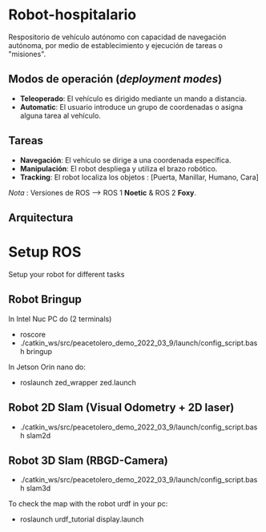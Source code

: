 # Robot-hospitalario
Respositorio de vehículo autónomo con capacidad de navegación autónoma, por medio de establecimiento y ejecución de tareas o "misiones".

## Modos de operación (_deployment modes_)

* **Teleoperado**: El vehículo es dirigido mediante un mando a distancia.
* **Automatic**: El usuario introduce un grupo de coordenadas o asigna alguna tarea al vehículo.

## Tareas 

* **Navegación**: El vehículo se dirige a una coordenada específica.
* **Manipulación**: El robot despliega y utiliza el brazo robótico.
* **Tracking**: El robot localiza los objetos : [Puerta, Manillar, Humano, Cara]

_Nota_ : Versiones de ROS --> ROS 1 **Noetic** & ROS 2 **Foxy**.

## Arquitectura

# Setup ROS
Setup your robot for different tasks

## Robot Bringup
In Intel Nuc PC do (2 terminals)
* roscore
* ./catkin_ws/src/peacetolero_demo_2022_03_9/launch/config_script.bash bringup

In Jetson Orin nano do:
* roslaunch zed_wrapper zed.launch

## Robot 2D Slam (Visual Odometry + 2D laser)
* ./catkin_ws/src/peacetolero_demo_2022_03_9/launch/config_script.bash slam2d

## Robot 3D Slam (RBGD-Camera)
* ./catkin_ws/src/peacetolero_demo_2022_03_9/launch/config_script.bash slam3d

To check the map with the robot urdf in your pc:
* roslaunch urdf_tutorial display.launch




